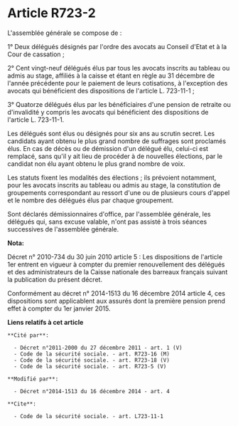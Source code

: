 # Article R723-2

L'assemblée générale se compose de : 

1° Deux délégués désignés par l'ordre des avocats au Conseil d'Etat et à la Cour de cassation ; 

2° Cent vingt-neuf délégués élus par tous les avocats inscrits au tableau ou admis au stage, affiliés à la caisse et étant en
règle au 31 décembre de l'année précédente pour le paiement de leurs cotisations, à l'exception des avocats qui bénéficient
des dispositions de l'article L. 723-11-1 ; 

3° Quatorze délégués élus par les bénéficiaires d'une pension de retraite ou d'invalidité y compris les avocats qui
bénéficient des dispositions de l'article L. 723-11-1. 

Les délégués sont élus ou désignés pour six ans au scrutin secret. Les candidats ayant obtenu le plus grand nombre de
suffrages sont proclamés élus. En cas de décès ou de démission d'un délégué élu, celui-ci est remplacé, sans qu'il y ait lieu
de procéder à de nouvelles élections, par le candidat non élu ayant obtenu le plus grand nombre de voix. 

Les statuts fixent les modalités des élections ; ils prévoient notamment, pour les avocats inscrits au tableau ou admis au
stage, la constitution de groupements correspondant au ressort d'une ou de plusieurs cours d'appel et le nombre des délégués
élus par chaque groupement. 

Sont déclarés démissionnaires d'office, par l'assemblée générale, les délégués qui, sans excuse valable, n'ont pas assisté à
trois séances successives de l'assemblée générale.

**Nota:**

Décret n° 2010-734 du 30 juin 2010 article 5 : Les dispositions de l'article 1er entrent en vigueur à compter du premier
renouvellement des délégués et des administrateurs de la Caisse nationale des barreaux français suivant la publication du
présent décret.

Conformément au décret n° 2014-1513 du 16 décembre 2014 article 4, ces dispositions sont applicablent aux assurés dont la
première pension prend effet à compter du 1er janvier 2015.

**Liens relatifs à cet article**

	**Cité par**:

	  - Décret n°2011-2000 du 27 décembre 2011 - art. 1 (V)
	  - Code de la sécurité sociale. - art. R723-16 (M)
	  - Code de la sécurité sociale. - art. R723-18 (V)
	  - Code de la sécurité sociale. - art. R723-5 (V)

	**Modifié par**:

	  - Décret n°2014-1513 du 16 décembre 2014 - art. 4

	**Cite**:

	  - Code de la sécurité sociale. - art. L723-11-1
